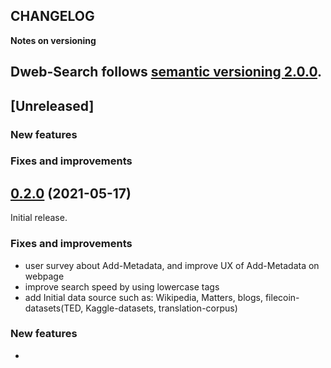## CHANGELOG

**Notes on versioning**

Dweb-Search follows [semantic versioning 2.0.0](https://semver.org/).
---

## [Unreleased]

### New features

### Fixes and improvements


## [0.2.0](https://github.com/anwen/dweb-search/releases/tag/v0.2.0) (2021-05-17)

Initial release.

### Fixes and improvements
- user survey about Add-Metadata, and improve UX of Add-Metadata on webpage
- improve search speed by using lowercase tags
- add Initial data source such as: Wikipedia, Matters, blogs, filecoin-datasets(TED, Kaggle-datasets, translation-corpus)

### New features
-
